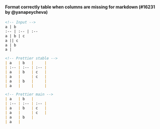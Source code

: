#### Format correctly table when columns are missing for markdown (#16231 by @yanapeycheva)

<!-- prettier-ignore -->
```md
<!-- Input -->
a | b
:-- | :-- | :--
a | b | c
a || c
a | b
a |

<!-- Prettier stable -->
| a   | b   |     |
| :-- | :-- | :-- |
| a   | b   | c   |
| a   |     | c   |
| a   | b   |     |
| a   |     |     |

<!-- Prettier main -->
| a   | b   |
| :-- | :-- | :-- |
| a   | b   | c   |
| a   |     | c   |
| a   | b   |
| a   |

```

